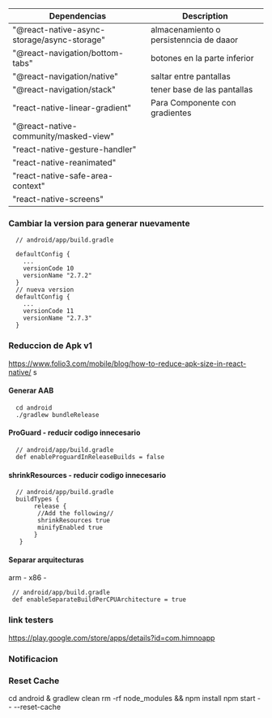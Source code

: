 | Dependencias | Description |
| -- | -- |
| "@react-native-async-storage/async-storage" | almacenamiento o persistenncia de daaor |
| "@react-navigation/bottom-tabs" | botones en la parte inferior |
| "@react-navigation/native" | saltar entre pantallas  |
| "@react-navigation/stack" | tener base de las pantallas |
| "react-native-linear-gradient" | Para Componente con gradientes |
| "@react-native-community/masked-view" |  |
| "react-native-gesture-handler" |  |
| "react-native-reanimated" |  |
| "react-native-safe-area-context" |  |
| "react-native-screens" |  |

### Cambiar la version para generar nuevamente
```
  // android/app/build.gradle

  defaultConfig {
    ...
    versionCode 10
    versionName "2.7.2"
  }
  // nueva version
  defaultConfig {
    ...
    versionCode 11
    versionName "2.7.3"
  }
```

### Reduccion de Apk v1
https://www.folio3.com/mobile/blog/how-to-reduce-apk-size-in-react-native/
s

#### Generar AAB
```
  cd android
  ./gradlew bundleRelease
```
#### ProGuard - reducir codigo innecesario
```
  // android/app/build.gradle
  def enableProguardInReleaseBuilds = false
```
#### shrinkResources - reducir codigo innecesario
```
  // android/app/build.gradle
  buildTypes {
       release {
        //Add the following//
    	shrinkResources true
        minifyEnabled true
       }
   }
```

#### Separar arquitecturas
 arm -
 x86 -

 ```
  // android/app/build.gradle
  def enableSeparateBuildPerCPUArchitecture = true
 ```

<!-- git init
git add .
git commit -m "first commit"
git branch -M main
git remote add origin https://github.com/jasbel/himnoApp.git
git push -u origin main -->


<!-- p:Miromero777
u:Asbel Apaza
c:Atlas Connect -->

### link testers
https://play.google.com/store/apps/details?id=com.himnoapp

### Notificacion

### Reset Cache
cd android & gradlew clean
rm -rf node_modules && npm install
npm start -- --reset-cache
